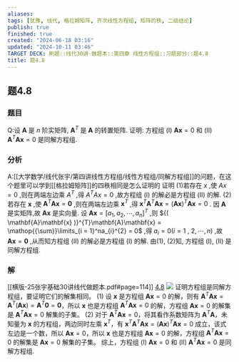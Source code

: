 ```yaml
---
aliases: 
tags: [犹豫, 线代, 格拉姆矩阵, 齐次线性方程组, 矩阵的秩, 二级结论]
publish: true
finished: true
created: "2024-06-18 03:16"
updated: "2024-10-11 03:46"
TARGET DECK: 刷题::线代30讲-做题本::第四章 线性方程组::习题部分::题4.8
title: 题4.8
---
```

## 题4.8
### 题目
Q:设 $\mathbf{A}$ 是 $n$ 阶实矩阵, ${\mathbf{A}}^{T}$ 是 $\mathbf{A}$ 的转置矩阵. 证明: 方程组 (I) $\mathbf{{Ax}} = 0$ 和 (II) ${\mathbf{A}}^{T}\mathbf{A}\mathbf{x} = 0$ 是同解方程组.
### 分析
A:[[大学数学/线代张宇/第四讲线性方程组/线性方程组/同解方程组]]的问题，在这个题里可以学到[[格拉姆矩阵]]的四秩相同是怎么证明的
证明 (1)若存在 $x$ ,使 $Ax = 0$ ,则在两端左边乘 $A^{T}$ ,得 $A^{T}Ax = 0$ ,故方程组 (I) 的解必是方程组 (II) 的解.
(2)若存在 $\mathbf{x}$ ,使 ${\mathbf{A}}^{T}\mathbf{A}\mathbf{x} = \mathbf{0}$ ,则在两端左边乘 ${\mathbf{x}}^{T}$ ,得 ${\mathbf{x}}^{T}{\mathbf{A}}^{T}\mathbf{A}\mathbf{x} = {( \mathbf{A}\mathbf{x} )}^{T}\mathbf{A}\mathbf{x} = 0$ .
因 $\mathbf{A}$ 是实矩阵,故 $\mathbf{A}\mathbf{x}$ 是实向量. 设 $\mathbf{A}\mathbf{x} = {\lbrack a_{1},a_{2},{\cdots},a_{n} \rbrack}^{T}$ ,则 ${( \mathbf{A}\mathbf{x} )}^{T}\mathbf{A}\mathbf{x} = \mathop{{\sum}}\limits_{i = 1}^na_{i}^{2} = 0$ ,得 $a_{i} = 0(i = 1$ , $2,{\cdots},n)$ ,故 $\mathbf{Ax} = \mathbf{0}$ ,从而知方程组 (II) 的解必是方程组 (I) 的解.
由(1), (2)知, 方程组 (I), (II) 是同解方程组.
### 解 
[[横版-25张宇基础30讲线代做题本.pdf#page=114]]
[4.8](obsidian://bookmaster?type=open-book&bid=GWdMPRRzzfkiPzse&aid=5a61024e-e393-b163-bccd-28177ca4dba2&page=114)
![](https://img.hwenyi.live/202409061432519.webp)
证明方程组是同解方程组，要证明它们的解集相同。
$(1)$ 设 $\mathbf{x}$ 是方程组 $\mathbf{Ax} = 0$ 的解，则有 $\mathbf{A}^{T}\mathbf{A}\mathbf{x} = \mathbf{A}^{T}(\mathbf{Ax}) = \mathbf{A}^{T}\mathbf{0} = \mathbf{0}$，所以 $\mathbf{x}$ 也是方程组 $\mathbf{A}^{T}\mathbf{A}\mathbf{x} = 0$ 的解，方程组 $\mathbf{Ax} = 0$ 的解集是 $\mathbf{A}^{T}\mathbf{A}\mathbf{x} = 0$ 解集的子集。
$(2)$ 对于 $\mathbf{A}^{T}\mathbf{A}\mathbf{x} = 0$，将其看作系数矩阵为 $\mathbf{A}^{T}\mathbf{A}$，未知量为 $\mathbf{x}$ 的方程组，两边同时左乘 $\mathbf{x}^{T}$，有 $\mathbf{x}^{T}\mathbf{A}^{T}\mathbf{A}\mathbf{x} = (\mathbf{Ax})^{T}\mathbf{Ax} = 0$ 成立，该式左边是一个数，所以 $\mathbf{Ax} = 0$，所以 $\mathbf{x}$ 也是方程组 $\mathbf{Ax} = 0$ 的解，方程组 $\mathbf{A}^{T}\mathbf{A}\mathbf{x} = 0$ 的解集是 $\mathbf{Ax} = 0$ 解集的子集。
综上，方程组 (I) $\mathbf{{Ax}} = 0$ 和 (II) ${\mathbf{A}}^{T}\mathbf{A}\mathbf{x} = 0$ 是同解方程组.


